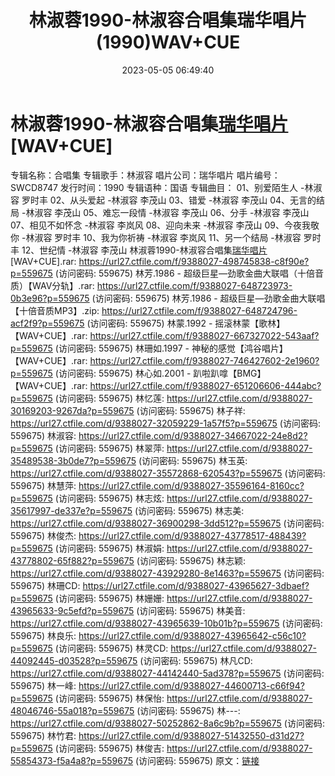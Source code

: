 ﻿---
title: 林淑蓉1990-林淑容合唱集瑞华唱片(1990)WAV+CUE
date: 2023-05-05 06:49:40
categories: WAV车载音乐、镜像
tags: 华语中文
---
# 林淑蓉1990-林淑容合唱集[瑞华唱片](1990)[WAV+CUE]

专辑名称：合唱集
专辑歌手：林淑容
唱片公司：瑞华唱片
唱片编号：SWCD8747
发行时间：1990
专辑语种：国语
专辑曲目：
01、别爱陌生人 -林淑容 罗时丰
02、从头爱起 -林淑容 李茂山
03、错爱 -林淑容 李茂山
04、无言的结局 -林淑容 李茂山
05、难忘一段情 -林淑容 李茂山
06、分手 -林淑容 李茂山
07、相见不如怀念 -林淑容 李岚风
08、迎向未来 -林淑容 李茂山
09、今夜我敬你 -林淑容 罗时丰
10、我为你祈祷 -林淑容 李岚风
11、另一个结局 -林淑容 罗时丰
12、世纪情 -林淑容 李茂山
林淑蓉1990-林淑容合唱集[瑞华唱片](1990)[WAV+CUE].rar: https://url27.ctfile.com/f/9388027-498745838-c8f90e?p=559675
(访问密码: 559675)
林芳.1986 - 超级巨星—劲歌金曲大联唱（十倍音质）【WAV分轨】.rar: https://url27.ctfile.com/f/9388027-648723973-0b3e96?p=559675
(访问密码: 559675)
林芳.1986 - 超级巨星—劲歌金曲大联唱【十倍音质MP3】.zip: https://url27.ctfile.com/f/9388027-648724796-acf2f9?p=559675
(访问密码: 559675)
林蒙.1992 - 摇滚林蒙【歌林】【WAV+CUE】.rar: https://url27.ctfile.com/f/9388027-667327022-543aaf?p=559675
(访问密码: 559675)
林珊如.1997 - 神秘的感觉【鸿谷唱片】【WAV+CUE】.rar: https://url27.ctfile.com/f/9388027-746427602-2e1960?p=559675
(访问密码: 559675)
林心如.2001 - 趴啦趴嗱【BMG】【WAV+CUE】.rar: https://url27.ctfile.com/f/9388027-651206606-444abc?p=559675
(访问密码: 559675)
林忆莲: https://url27.ctfile.com/d/9388027-30169203-9267da?p=559675
(访问密码: 559675)
林子祥: https://url27.ctfile.com/d/9388027-32059229-1a57f5?p=559675
(访问密码: 559675)
林淑容: https://url27.ctfile.com/d/9388027-34667022-24e8d2?p=559675
(访问密码: 559675)
林翠萍: https://url27.ctfile.com/d/9388027-35489538-3b0de7?p=559675
(访问密码: 559675)
林玉英: https://url27.ctfile.com/d/9388027-35572868-620543?p=559675
(访问密码: 559675)
林慧萍: https://url27.ctfile.com/d/9388027-35596164-8160cc?p=559675
(访问密码: 559675)
林志炫: https://url27.ctfile.com/d/9388027-35617997-de337e?p=559675
(访问密码: 559675)
林志美: https://url27.ctfile.com/d/9388027-36900298-3dd512?p=559675
(访问密码: 559675)
林俊杰: https://url27.ctfile.com/d/9388027-43778517-488439?p=559675
(访问密码: 559675)
林淑娟: https://url27.ctfile.com/d/9388027-43778802-65f882?p=559675
(访问密码: 559675)
林志颖: https://url27.ctfile.com/d/9388027-43929280-8e1463?p=559675
(访问密码: 559675)
林珊CD: https://url27.ctfile.com/d/9388027-43965627-3dbaef?p=559675
(访问密码: 559675)
林姗姗: https://url27.ctfile.com/d/9388027-43965633-9c5efd?p=559675
(访问密码: 559675)
林美音: https://url27.ctfile.com/d/9388027-43965639-10b01b?p=559675
(访问密码: 559675)
林良乐: https://url27.ctfile.com/d/9388027-43965642-c56c10?p=559675
(访问密码: 559675)
林灵CD: https://url27.ctfile.com/d/9388027-44092445-d03528?p=559675
(访问密码: 559675)
林凡CD: https://url27.ctfile.com/d/9388027-44142440-5ad378?p=559675
(访问密码: 559675)
林一峰: https://url27.ctfile.com/d/9388027-44600713-c66f94?p=559675
(访问密码: 559675)
林保怡: https://url27.ctfile.com/d/9388027-48046746-55a018?p=559675
(访问密码: 559675)
林---: https://url27.ctfile.com/d/9388027-50252862-8a6c9b?p=559675
(访问密码: 559675)
林竹君: https://url27.ctfile.com/d/9388027-51432550-d31d27?p=559675
(访问密码: 559675)
林俊吉: https://url27.ctfile.com/d/9388027-55854373-f5a4a8?p=559675
(访问密码: 559675)
原文：[链接](https://blog.sina.com.cn/s/blog_1647c7e76010311qp.html)